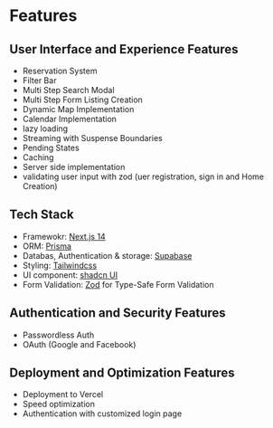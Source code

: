 # Features

## User Interface and Experience Features
* Reservation System
* Filter Bar
* Multi Step Search Modal
* Multi Step Form Listing Creation
* Dynamic Map Implementation
* Calendar Implementation
* lazy loading
* Streaming with Suspense Boundaries
* Pending States
* Caching
* Server side implementation
* validating user input with zod (uer registration, sign in and Home Creation)

## Tech Stack
* Framewokr: [Next.js 14](https://nextjs.org/docs)
* ORM: [Prisma](https://www.prisma.io/)
* Databas, Authentication & storage: [Supabase](https://supabase.com/)
* Styling: [Tailwindcss](https://tailwindcss.com/)
* UI component: [shadcn UI](https://ui.shadcn.com/docs)
* Form Validation:  [Zod](https://zod.dev/) for Type-Safe Form Validation

## Authentication and Security Features
* Passwordless Auth
* OAuth (Google and Facebook)


## Deployment and Optimization Features
* Deployment to Vercel
* Speed optimization
* Authentication with customized login page
